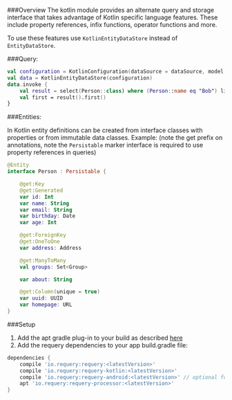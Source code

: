 ###Overview
The kotlin module provides an alternate query and storage interface that takes advantage of Kotlin specific language features. These include property references, infix functions, operator functions and more.

To use these features use `KotlinEntityDataStore` instead of `EntityDataStore`. 

###Query:
```kotlin
val configuration = KotlinConfiguration(dataSource = dataSource, model = Models.DEFAULT)
val data = KotlinEntityDataStore(configuration)
data.invoke {
    val result = select(Person::class) where (Person::name eq "Bob") limit 5
    val first = result().first()
}
```

###Entities:

In Kotlin entity definitions can be created from interface classes with properties or from immutable data classes.
Example: (note the get prefix on annotations, note the `Persistable` marker interface is required to use property references in queries)
```kotlin
@Entity
interface Person : Persistable {

    @get:Key
    @get:Generated
    var id: Int
    var name: String
    var email: String
    var birthday: Date
    var age: Int

    @get:ForeignKey
    @get:OneToOne
    var address: Address

    @get:ManyToMany
    val groups: Set<Group>

    var about: String

    @get:Column(unique = true)
    var uuid: UUID
    var homepage: URL
}
```

###Setup

1. Add the apt gradle plug-in to your build as described [here](https://github.com/requery/requery/wiki/Gradle-&-Annotation-processing)
2. Add the requery dependencies to your app build.gradle file:

```gradle
dependencies {
    compile 'io.requery:requery:<latestVersion>'
    compile 'io.requery:requery-kotlin:<latestVersion>'
    compile 'io.requery:requery-android:<latestVersion>' // optional for android support
    apt 'io.requery:requery-processor:<latestVersion>' 
}
```
